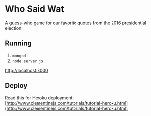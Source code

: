 # Who Said Wat

A guess-who game for our favorite quotes from the 2016 presidential election.

## Running

1. `mongod`
2. `node server.js`

[http://localhost:3000](http://localhost:3000)

## Deploy

Read this for Heroku deployment:
[http://www.clementinejs.com/tutorials/tutorial-heroku.html](http://www.clementinejs.com/tutorials/tutorial-heroku.html)
